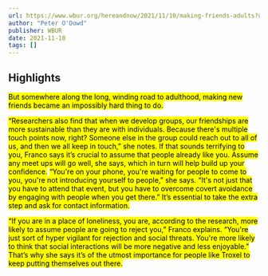 ```yaml
---
url: https://www.wbur.org/hereandnow/2021/11/10/making-friends-adults?utm_campaign=npr&utm_term=nprnews&utm_medium=social&utm_source=facebook.com&fbclid=IwAR2oU-YFLC17G9Tcriv3B-pq12N83PDYmNHyq-tqUrGvL3NBQKXdaoa0oOg
author: "Peter O'Dowd"
publisher: WBUR
date: 2021-11-10
tags: []
---
```


## Highlights
<mark>But somewhere along the long, winding road to adulthood, making new friends became an impossibly hard thing to do.</mark>

<mark>“Researchers also find that when we develop groups, our friendships are more sustainable than they are with individuals. Because there's multiple touch points now, right? Someone else in the group could reach out to all of us, and then we all keep in touch,” she notes. If that sounds terrifying to you, Franco says it’s crucial to assume that people already like you. Assume any meet ups will go well, she says, which in turn will help build up your confidence.</mark>
<mark>“You're on your phone, you're waiting for people to come to you, you're not introducing yourself to people,” she says. “It's not just that you have to attend that event, but you have to overcome covert avoidance by engaging with people when you get there.” It’s essential to take the extra step and ask for contact information.</mark>

<mark>“If you are in a place of loneliness, you are, according to the research, more likely to assume people are going to reject you,” Franco explains. “You're just sort of hyper vigilant for rejection and social threats. You're more likely to think that social interactions will be more negative and less enjoyable.” That’s why she says it’s of the utmost importance for people like Troxel to keep putting themselves out there.</mark>

